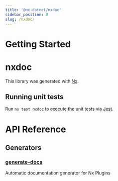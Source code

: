 ```yaml
---
title: '@nx-dotnet/nxdoc'
sidebar_position: 0
slug: /nxdoc/
---
```


# Getting Started

# nxdoc

This library was generated with [Nx](https://nx.dev).

## Running unit tests

Run `nx test nxdoc` to execute the unit tests via [Jest](https://jestjs.io).

# API Reference

## Generators

### [generate-docs](./generators/generate-docs.md)

Automatic documentation generator for Nx Plugins
